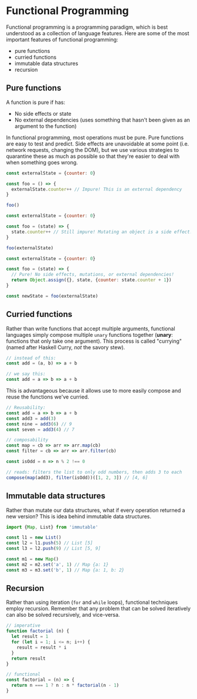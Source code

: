 # Functional Programming

Functional programming is a programming paradigm, which is best understood as a collection of language features. Here are some of the most important features of functional programming:

* pure functions
* curried functions
* immutable data structures
* recursion

## Pure functions

A function is pure if has:
  * No side effects or state
  * No external dependencies (uses something that hasn't been given as an argument to the function)

In functional programming, most operations must be pure. Pure functions are easy to test and predict. Side effects are unavoidable at some point (i.e. network requests, changing the DOM), but we use various strategies to quarantine these as much as possible so that they're easier to deal with when something goes wrong.

```javascript
const externalState = {counter: 0}

const foo = () => {
  externalState.counter++ // Impure! This is an external dependency
}

foo()
```

```javascript
const externalState = {counter: 0}

const foo = (state) => {
  state.counter++ // Still impure! Mutating an object is a side effect!
}

foo(externalState)
```

```javascript
const externalState = {counter: 0}

const foo = (state) => {
  // Pure! No side effects, mutations, or external dependencies!
  return Object.assign({}, state, {counter: state.counter + 1})
}

const newState = foo(externalState)
```

## Curried functions

Rather than write functions that accept multiple arguments, functional languages simply compose multiple `unary` functions together (**unary**: functions that only take one argument). This process is called "currying" (named after Haskell Curry, _not_ the savory stew).

```javascript
// instead of this:
const add = (a, b) => a + b

// we say this:
const add = a => b => a + b
```

This is advantageous because it allows use to more easily compose and reuse the functions we've curried.

```javascript
// Reusability:
const add = a => b => a + b
const add3 = add(3)
const nine = add3(6) // 9
const seven = add3(4) // 7

// composability
const map = cb => arr => arr.map(cb)
const filter = cb => arr => arr.filter(cb)

const isOdd = n => n % 2 !== 0

// reads: filters the list to only odd numbers, then adds 3 to each
compose(map(add3), filter(isOdd))([1, 2, 3]) // [4, 6]
```

## Immutable data structures

Rather than mutate our data structures, what if every operation returned a new version? This is idea behind immutable data structures.

```javascript
import {Map, List} from 'immutable'

const l1 = new List()
const l2 = l1.push(5) // List [5]
const l3 = l2.push(9) // List [5, 9]

const m1 = new Map()
const m2 = m2.set('a', 1) // Map {a: 1}
const m3 = m3.set('b', 1) // Map {a: 1, b: 2}
```

## Recursion

Rather than using iteration (`for` and `while` loops), functional techniques employ recursion. Remember that any problem that can be solved iteratively can also be solved recursively, and vice-versa.

```javascript
// imperative
function factorial (n) {
  let result = 1
  for (let i = 1; i <= n; i++) {
    result = result * i
  }
  return result
}

// functional
const factorial = (n) => {
  return n === 1 ? n : n * factorial(n - 1)
}
```
